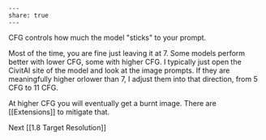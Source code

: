 ```
---  
share: true  
---  
```
CFG controls how much the model "sticks" to your prompt. 

Most of the time, you are fine just leaving it at 7. Some models perform better with lower CFG, some with higher CFG. I typically just open the CivitAI site of the model and look at the image prompts. If they are meaningfully higher orlower than 7, I adjust them into that direction, from 5 CFG to 11 CFG.

At higher CFG you will eventually get a burnt image. There are [[Extensions]] to mitigate that. 

Next [[1.8 Target Resolution]]